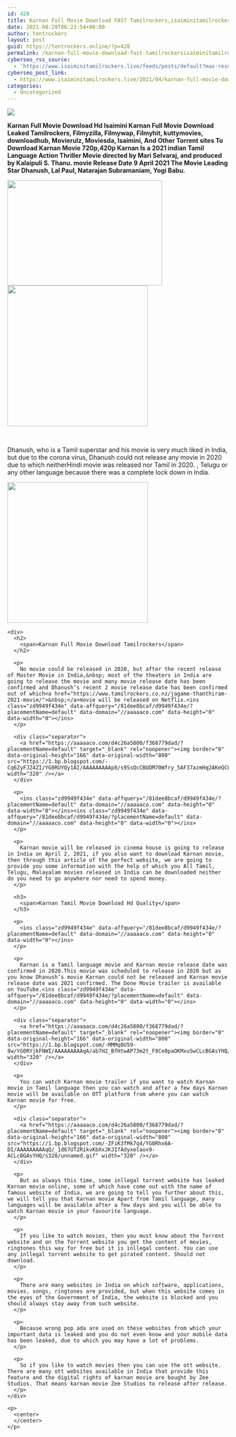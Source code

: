 ```yaml
---
id: 428
title: Karnan Full Movie Download FAST Tamilrockers,isaiminitamilrockers Hd Isaimini 720p
date: 2021-08-29T06:23:54+00:00
author: tentrockers
layout: post
guid: https://tentrockers.online/?p=428
permalink: /karnan-full-movie-download-fast-tamilrockersisaiminitamilrockers-hd-isaimini-720p/
cyberseo_rss_source:
  - 'https://www.isaiminitamilrockers.live/feeds/posts/default?max-results=150&start-index=1'
cyberseo_post_link:
  - https://www.isaiminitamilrockers.live/2021/04/karnan-full-movie-download-fast.html
categories:
  - Uncategorized
---
```

<div class="media_block">
  <img src="https://1.bp.blogspot.com/-twKJOJZhLyo/YG0RKTAn87I/AAAAAAAAAp0/FnQZVA7apwEVIq0YuF3GP_zY9LjoKLmVwCLcBGAsYHQ/s72-w352-h239-c/80061617.webp" class="media_thumbnail" />
</div>

<meta content="Karnan Full Movie Download Hd Isaimini Karnan Full Movie Download Leaked Tamilrockers, Filmyzilla, Filmywap, Filmyhit, kuttymovies, download..." name="twitter:description" />

  


<center>
</center>

  
<ins class="zd9949f434e" data-affquery="/81dee8bcaf/d9949f434e/?placementName=default" data-domain="//aaaaaco.com" data-height="0" data-width="0"></ins>

<span><b>Karnan Full Movie Download Hd Isaimini Karnan Full Movie Download Leaked Tamilrockers, Filmyzilla, Filmywap, Filmyhit, kuttymovies, downloadhub, Movierulz, Moviesda, Isaimini, And Other Torrent sites To Download Karnan Movie 720p,420p Karnan Is a 2021 indian Tamil Language Action Thriller Movie directed by Mari Selvaraj, and produced by Kalaipuli S. Thanu. movie Release Date 9 April 2021 The Movie Leading Star Dhanush, Lal Paul, Natarajan Subramaniam, Yogi Babu.</b></span>

<ins class="zd9949f434e" data-affquery="/81dee8bcaf/d9949f434e/?placementName=default" data-domain="//aaaaaco.com" data-height="0" data-width="0"></ins>

<div class="separator">
  <a href="https://1.bp.blogspot.com/-twKJOJZhLyo/YG0RKTAn87I/AAAAAAAAAp0/FnQZVA7apwEVIq0YuF3GP_zY9LjoKLmVwCLcBGAsYHQ/s800/80061617.webp"><img loading="lazy" border="0" data-original-height="598" data-original-width="800" height="239" src="https://1.bp.blogspot.com/-twKJOJZhLyo/YG0RKTAn87I/AAAAAAAAAp0/FnQZVA7apwEVIq0YuF3GP_zY9LjoKLmVwCLcBGAsYHQ/w352-h239/80061617.webp" width="352" /></a>
</div>



<div class="separator">
  <a href="https://aaaaaco.com/d4c26a5800/f368779dad/?placementName=default" target="_blank" rel="noopener"><img border="0" data-original-height="166" data-original-width="800" src="https://1.bp.blogspot.com/-zLfjZNtYGuw/YG0RPukDYhI/AAAAAAAAAp4/RDjFd23QDqsLAoTG2t4q2RI2rnYNyyshwCLcBGAsYHQ/s320/unnamed.gif" width="320" /></a>
</div>

<span face="&quot;Source Sans Pro&quot;, &quot;Helvetica Neue&quot;, sans-serif"><br /></span>

<div>
  <p>
    Dhanush, who is a Tamil superstar and his movie is very much liked in India, but due to the corona virus, Dhanush could not release any movie in 2020 due to which neitherHindi movie&nbsp;was released nor Tamil in 2020. , Telugu or any other language because there was a complete lock down in India.
  </p>
  
  <div class="separator">
    <a href="https://aaaaaco.com/d4c26a5800/f368779dad/?placementName=default" target="_blank" rel="noopener"><img border="0" data-original-height="166" data-original-width="800" src="https://1.bp.blogspot.com/-QeIhLtj862U/YG0Rdtk2z8I/AAAAAAAAAqI/_lCLzNwSb084Fa5zAFivt2IWuGit2GaYQCLcBGAsYHQ/s320/unnamed.gif" width="320" /></a>
  </div>
  
  <p>
    </div> 
    
    <div>
      <h2>
        <span>Karnan Full Movie Download Tamilrockers</span>
      </h2>
      
      <p>
        No movie could be released in 2020, but after the recent release of Master Movie in India,&nbsp; most of the theaters in India are going to release the movie and many movie release date has been confirmed and Dhanush’s recent 2 movie release date has been confirmed out of which<a href="https://www.tamilrockers.co.nz/jagame-thanthiram-2021-movie/">&nbsp;</a>movie will be released on Netflix.<ins class="zd9949f434e" data-affquery="/81dee8bcaf/d9949f434e/?placementName=default" data-domain="//aaaaaco.com" data-height="0" data-width="0"></ins>
      </p>
      
      <div class="separator">
        <a href="https://aaaaaco.com/d4c26a5800/f368779dad/?placementName=default" target="_blank" rel="noopener"><img border="0" data-original-height="166" data-original-width="800" src="https://1.bp.blogspot.com/-Cq6ZyFJZ4ZI/YG0RUYQy1AI/AAAAAAAAAp8/s9SsQcCBUDM70Wfry_5AF37azmHq2AKeQCLcBGAsYHQ/s320/unnamed.gif" width="320" /></a>
      </div>
      
      <p>
        <ins class="zd9949f434e" data-affquery="/81dee8bcaf/d9949f434e/?placementName=default" data-domain="//aaaaaco.com" data-height="0" data-width="0"></ins><ins class="zd9949f434e" data-affquery="/81dee8bcaf/d9949f434e/?placementName=default" data-domain="//aaaaaco.com" data-height="0" data-width="0"></ins>
      </p>
      
      <p>
        Karnan movie will be released in cinema house is going to release in India on April 2, 2021, if you also want to download Karnan movie, then through this article of the perfect website, we are going to provide you some information with the help of which you All Tamil, Telugu, Malayalam movies released in India can be downloaded neither do you need to go anywhere nor need to spend money.
      </p>
      
      <h3>
        <span>Karnan Tamil Movie Download Hd Quality</span>
      </h3>
      
      <p>
        <ins class="zd9949f434e" data-affquery="/81dee8bcaf/d9949f434e/?placementName=default" data-domain="//aaaaaco.com" data-height="0" data-width="0"></ins>
      </p>
      
      <p>
        Karnan is a Tamil language movie and Karnan movie release date was confirmed in 2020.This movie was scheduled to release in 2020 but as you know Dhanush’s movie Karnan could not be released and Karnan movie release date was 2021 confirmed. The Done Movie trailer is available on YouTube.<ins class="zd9949f434e" data-affquery="/81dee8bcaf/d9949f434e/?placementName=default" data-domain="//aaaaaco.com" data-height="0" data-width="0"></ins>
      </p>
      
      <div class="separator">
        <a href="https://aaaaaco.com/d4c26a5800/f368779dad/?placementName=default" target="_blank" rel="noopener"><img border="0" data-original-height="166" data-original-width="800" src="https://1.bp.blogspot.com/-MMMq0U59-8w/YG0RYjkFNWI/AAAAAAAAAqA/ab7H2_BfHtwAP73m2t_F8Ce0paOKMxuSwCLcBGAsYHQ/s320/unnamed.gif" width="320" /></a>
      </div>
      
      <p>
        You can watch Karnan movie trailer if you want to watch Karnan movie in Tamil language then you can watch and after a few days Karnan movie will be available on OTT platform from where you can watch Karnan movie for free.
      </p>
      
      <div class="separator">
        <a href="https://aaaaaco.com/d4c26a5800/f368779dad/?placementName=default" target="_blank" rel="noopener"><img border="0" data-original-height="166" data-original-width="800" src="https://1.bp.blogspot.com/-ZFiK3fMk7q4/YG0Rhx6A-DI/AAAAAAAAAqQ/_1d67UT2RikvKbXxJKJIfAdyxelaov9-ACLcBGAsYHQ/s320/unnamed.gif" width="320" /></a>
      </div>
      
      <p>
        But as always this time, some inllegal torrent website has leaked Karnan movie online, some of which have come out with the name of famous website of India, we are going to tell you further about this, we will tell you that Karnan movie Apart from Tamil language, many languages ​​will be available after a few days and you will be able to watch Karnan movie in your favourite language.
      </p>
      
      <p>
        If you like to watch movies, then you must know about the Torrent website and on the Torrent website you get the content of movies, ringtones this way for free but it is inllegal content. You can use any inllegal torrent website to get pirated content. Should not download.
      </p>
      
      <p>
        There are many websites in India on which software, applications, movies, songs, ringtones are provided, but when this website comes in the eyes of the Government of India, the website is blocked and you should always stay away from such website.
      </p>
      
      <p>
        Because wrong pop ada are used on these websites from which your important data is leaked and you do not even know and your mobile data has been leaked, due to which you may have a lot of problems.
      </p>
      
      <p>
        So if you like to watch movies then you can use the ott website. There are many ott websites available in India that provide this feature and the digital rights of karnan movie are bought by Zee Studios. That means karnan movie Zee Studios to release after release.
      </p>
    </div>
    
    <p>
      <center>
      </center>
    </p>